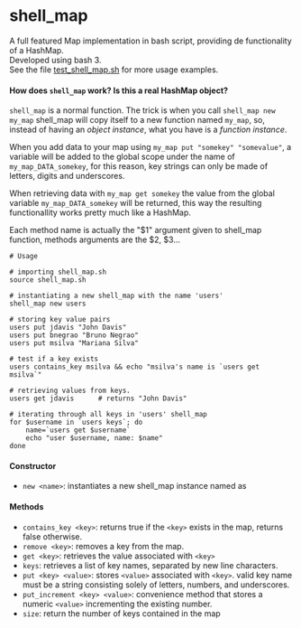 # shell_map
A full featured Map implementation in bash script, providing de functionality of a HashMap.     
Developed using bash 3.   
See the file [test_shell_map.sh](https://github.com/bnegrao/shell_map/blob/master/test_shell_map.sh) for more usage examples.

#### How does `shell_map` work? Is this a real HashMap object?
`shell_map` is a normal function. The trick is when you call `shell_map new my_map` shell_map will copy itself to a new function named `my_map`, so, instead of having an *object instance*, what you have is a *function instance*.  

When you add data to your map using `my_map put "somekey" "somevalue"`, a variable will be added to the global scope under the name of `my_map_DATA_somekey`, for this reason, key strings can only be made of letters, digits and underscores.  

When retrieving data with `my_map get somekey` the value from the global variable `my_map_DATA_somekey` will be returned, this way the resulting functionallity works pretty much like a HashMap.  

Each method name is actually the "$1" argument given to shell_map function, methods arguments are the $2, $3...

```
# Usage

# importing shell_map.sh
source shell_map.sh

# instantiating a new shell_map with the name 'users'
shell_map new users

# storing key value pairs
users put jdavis "John Davis"
users put bnegrao "Bruno Negrao" 
users put msilva "Mariana Silva"

# test if a key exists
users contains_key msilva && echo "msilva's name is `users get msilva`" 

# retrieving values from keys. 
users get jdavis      # returns "John Davis"

# iterating through all keys in 'users' shell_map 
for $username in `users keys`; do
	name=`users get $username`
	echo "user $username, name: $name"
done
```
#### Constructor
- `new <name>`: instantiates a new shell_map instance named as <name>
	
#### Methods
- `contains_key <key>`: returns true if the `<key>` exists in the map, returns false otherwise. 
- `remove <key>`: removes a key from the map. 
- `get <key>`: retrieves the value associated with `<key>`
- `keys`: retrieves a list of key names, separated by new line characters.
- `put <key> <value>`: stores `<value>` associated with `<key>`. valid key name must be a string consisting solely of letters, numbers, and underscores.
- `put_increment <key> <value>`: convenience method that stores a numeric `<value>` incrementing the existing number.
- `size`: return the number of keys contained in the map

